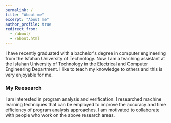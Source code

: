 ```yaml
---
permalink: /
title: "About me"
excerpt: "About me"
author_profile: true
redirect_from: 
  - /about/
  - /about.html
---
```

I have recently graduated with a bachelor's degree in computer engineering from the Isfahan University of Technology. Now I am a teaching assistant at the Isfahan University of Technology in the Electrical and Computer Engineering Department. I like to teach my knowledge to others and this is very enjoyable for me.

### My Reesearch
I am interested in program analysis and verification. I researched machine learning techniques that can be employed to improve the accuracy and time efficiency of program analysis approaches. I am motivated to collaborate with people who work on the above research areas.
